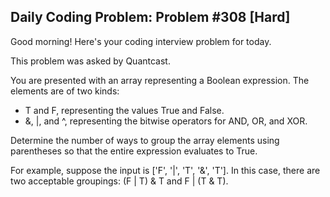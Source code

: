 ## Daily Coding Problem: Problem #308 [Hard]

Good morning! Here's your coding interview problem for today.

This problem was asked by Quantcast.

You are presented with an array representing a Boolean expression. The elements are of two kinds:

- T and F, representing the values True and False.
- &, |, and ^, representing the bitwise operators for AND, OR, and XOR.

Determine the number of ways to group the array elements using parentheses so that the entire expression evaluates to True.

For example, suppose the input is ['F', '|', 'T', '&', 'T']. In this case, there are two acceptable groupings: (F | T) & T and F | (T & T).

